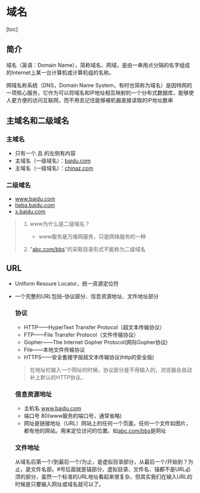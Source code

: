 # 域名

[toc]

## 简介

域名（英语：Domain Name），简称域名、网域，是由一串用点分隔的名字组成的Internet上某一台计算机或计算机组的名称。

网域名称系统（DNS，Domain Name System，有时也简称为域名）是因特网的一项核心服务，它作为可以将域名和IP地址相互映射的一个分布式数据库，能够使人更方便的访问互联网，而不用去记住能够被机器直接读取的IP地址数串

## 主域名和二级域名

### 主域名

+ 只有一个.且.的左侧有内容
+ 主域名（一级域名）：[baidu.com](baidu.com)
+ 主域名（一级域名）：[chinaz.com](chinaz.com)

### 二级域名

+ www.baidu.com
+ [tieba.baidu.com](tieba.baidu.com)
+ [x.baidu.com]()

> 1. www为什么是二级域名？
>    + www服务是万维网服务，只是网络服务的一种
>
> 2. "[abc.com/bbs]()"的采取目录形式不能称为二级域名

## URL

+ Uniform Resoure Locator，统一资源定位符

+ 一个完整的URL包括–协议部分、信息资源地址、文件地址部分

  ### 协议

  + HTTP——HyperText Transfer Protocol（超文本传输协议）
  + FTP——File Transfer Protocol（文件传输协议）
  + Gopher——The Internet Gopher Protocol(网际Gopher协议)
  + File——本地文件传输协议
  + HTTPS——安全套接字层超文本传输协议(http的安全版)

  > 在地址栏输入一个网址的时候，协议部分是不用输入的，浏览器会自动补上默认的HTTP协议。

  ### 信息资源地址

  + 主机名 www.baidu.com
  + 端口号 80(www服务的端口号，通常省略)
  + 网址是链接地址（URL）网站上的任何一个页面，任何一个文件如图片，都有他的网站。用来定位访问的位置。如[abc.com/bbs]()是网址

  ### 文件地址

  从域名后第一个/到最后一个/为止，是虚拟目录部分，从最后一个/开始到？为止，是文件名部。#号后面就是锚部分，虚拟目录、文件名、锚都不是URL必须的部分，虽然一个标准的URL地址看起来很复杂，但其实我们在输入URL的时候是只要输入网址或域名就可以了。

  







